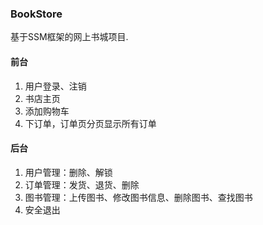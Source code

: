 ### BookStore
基于SSM框架的网上书城项目.

#### 前台
1. 用户登录、注销
2. 书店主页
3. 添加购物车
4. 下订单，订单页分页显示所有订单

#### 后台
1. 用户管理：删除、解锁
2. 订单管理：发货、退货、删除
3. 图书管理：上传图书、修改图书信息、删除图书、查找图书
4. 安全退出
